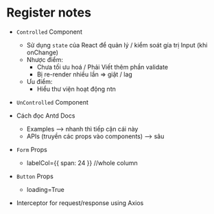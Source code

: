 # Register notes

- `Controlled` Component
    - Sử dụng `state` của React để quản lý / kiểm soát gía trị Input (khi onChange)
    - Nhược điểm:
        - Chưa tối ưu hoá / Phải Viết thêm phần validate 
        - Bị re-render nhiều lần => giật / lag 
    - Ưu điểm: 
        - Hiểu thư viện hoạt động ntn
- `UnControlled` Component
- Cách đọc Antd Docs
    - Examples --> nhanh thì tiếp cận cái này 
    - APIs (truyền các props vào components) --> sâu 

- `Form` Props
    - labelCol={{ span: 24 }} //whole column
- `Button` Props
    - loading=True
    
- Interceptor for request/response using Axios